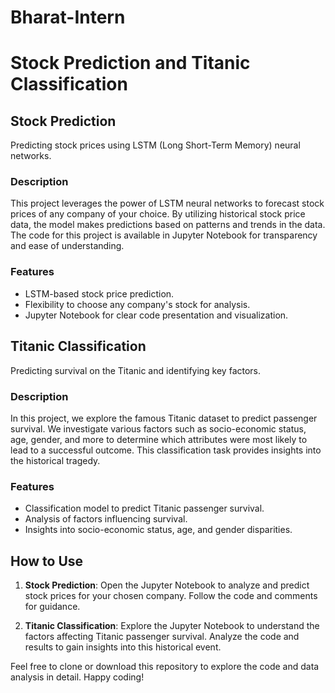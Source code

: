 # Bharat-Intern
# Stock Prediction and Titanic Classification

## Stock Prediction
Predicting stock prices using LSTM (Long Short-Term Memory) neural networks.

### Description
This project leverages the power of LSTM neural networks to forecast stock prices of any company of your choice. By utilizing historical stock price data, the model makes predictions based on patterns and trends in the data. The code for this project is available in Jupyter Notebook for transparency and ease of understanding.

### Features
- LSTM-based stock price prediction.
- Flexibility to choose any company's stock for analysis.
- Jupyter Notebook for clear code presentation and visualization.

## Titanic Classification
Predicting survival on the Titanic and identifying key factors.

### Description
In this project, we explore the famous Titanic dataset to predict passenger survival. We investigate various factors such as socio-economic status, age, gender, and more to determine which attributes were most likely to lead to a successful outcome. This classification task provides insights into the historical tragedy.

### Features
- Classification model to predict Titanic passenger survival.
- Analysis of factors influencing survival.
- Insights into socio-economic status, age, and gender disparities.

## How to Use
1. **Stock Prediction**: Open the Jupyter Notebook to analyze and predict stock prices for your chosen company. Follow the code and comments for guidance.

2. **Titanic Classification**: Explore the Jupyter Notebook to understand the factors affecting Titanic passenger survival. Analyze the code and results to gain insights into this historical event.

Feel free to clone or download this repository to explore the code and data analysis in detail. Happy coding!
